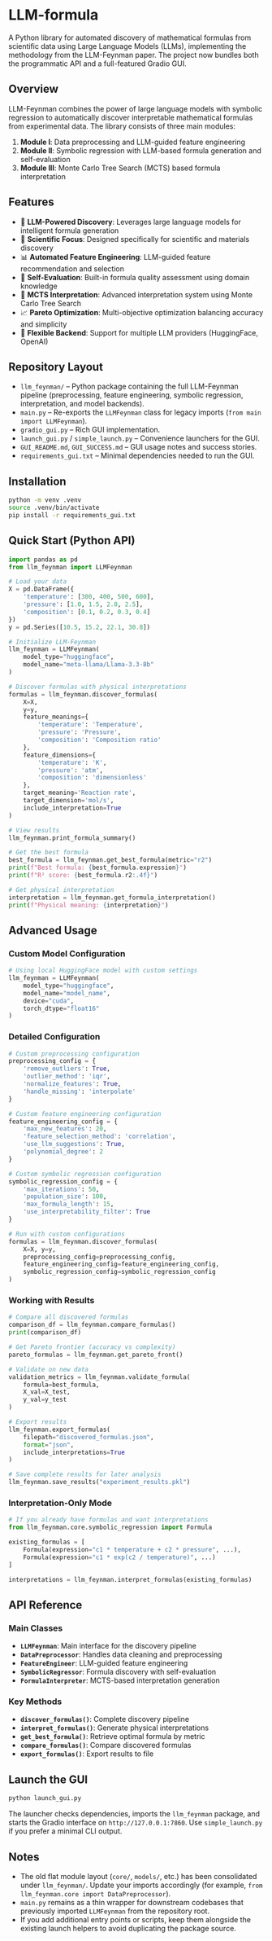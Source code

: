 # LLM-formula

A Python library for automated discovery of mathematical formulas from scientific data using Large Language Models (LLMs), implementing the methodology from the LLM-Feynman paper. The project now bundles both the programmatic API and a full-featured Gradio GUI.

## Overview

LLM-Feynman combines the power of large language models with symbolic regression to automatically discover interpretable mathematical formulas from experimental data. The library consists of three main modules:

1. **Module I**: Data preprocessing and LLM-guided feature engineering
2. **Module II**: Symbolic regression with LLM-based formula generation and self-evaluation
3. **Module III**: Monte Carlo Tree Search (MCTS) based formula interpretation

## Features

- 🤖 **LLM-Powered Discovery**: Leverages large language models for intelligent formula generation
- 🔬 **Scientific Focus**: Designed specifically for scientific and materials discovery
- 📊 **Automated Feature Engineering**: LLM-guided feature recommendation and selection
- 🎯 **Self-Evaluation**: Built-in formula quality assessment using domain knowledge
- 🌳 **MCTS Interpretation**: Advanced interpretation system using Monte Carlo Tree Search
- 📈 **Pareto Optimization**: Multi-objective optimization balancing accuracy and simplicity
- 🔧 **Flexible Backend**: Support for multiple LLM providers (HuggingFace, OpenAI)

## Repository Layout

- `llm_feynman/` – Python package containing the full LLM-Feynman pipeline (preprocessing, feature engineering, symbolic regression, interpretation, and model backends).
- `main.py` – Re-exports the `LLMFeynman` class for legacy imports (`from main import LLMFeynman`).
- `gradio_gui.py` – Rich GUI implementation.
- `launch_gui.py` / `simple_launch.py` – Convenience launchers for the GUI.
- `GUI_README.md`, `GUI_SUCCESS.md` – GUI usage notes and success stories.
- `requirements_gui.txt` – Minimal dependencies needed to run the GUI.

## Installation

```bash
python -m venv .venv
source .venv/bin/activate
pip install -r requirements_gui.txt
```

## Quick Start (Python API)

```python
import pandas as pd
from llm_feynman import LLMFeynman

# Load your data
X = pd.DataFrame({
    'temperature': [300, 400, 500, 600],
    'pressure': [1.0, 1.5, 2.0, 2.5],
    'composition': [0.1, 0.2, 0.3, 0.4]
})
y = pd.Series([10.5, 15.2, 22.1, 30.8])

# Initialize LLM-Feynman
llm_feynman = LLMFeynman(
    model_type="huggingface",
    model_name="meta-llama/Llama-3.3-8b"
)

# Discover formulas with physical interpretations
formulas = llm_feynman.discover_formulas(
    X=X, 
    y=y,
    feature_meanings={
        'temperature': 'Temperature',
        'pressure': 'Pressure', 
        'composition': 'Composition ratio'
    },
    feature_dimensions={
        'temperature': 'K',
        'pressure': 'atm',
        'composition': 'dimensionless'
    },
    target_meaning='Reaction rate',
    target_dimension='mol/s',
    include_interpretation=True
)

# View results
llm_feynman.print_formula_summary()

# Get the best formula
best_formula = llm_feynman.get_best_formula(metric="r2")
print(f"Best formula: {best_formula.expression}")
print(f"R² score: {best_formula.r2:.4f}")

# Get physical interpretation
interpretation = llm_feynman.get_formula_interpretation()
print(f"Physical meaning: {interpretation}")
```

## Advanced Usage

### Custom Model Configuration

```python
# Using local HuggingFace model with custom settings
llm_feynman = LLMFeynman(
    model_type="huggingface",
    model_name="model_name",
    device="cuda",
    torch_dtype="float16"
)
```

### Detailed Configuration

```python
# Custom preprocessing configuration
preprocessing_config = {
    'remove_outliers': True,
    'outlier_method': 'iqr',
    'normalize_features': True,
    'handle_missing': 'interpolate'
}

# Custom feature engineering configuration
feature_engineering_config = {
    'max_new_features': 20,
    'feature_selection_method': 'correlation',
    'use_llm_suggestions': True,
    'polynomial_degree': 2
}

# Custom symbolic regression configuration
symbolic_regression_config = {
    'max_iterations': 50,
    'population_size': 100,
    'max_formula_length': 15,
    'use_interpretability_filter': True
}

# Run with custom configurations
formulas = llm_feynman.discover_formulas(
    X=X, y=y,
    preprocessing_config=preprocessing_config,
    feature_engineering_config=feature_engineering_config,
    symbolic_regression_config=symbolic_regression_config
)
```

### Working with Results

```python
# Compare all discovered formulas
comparison_df = llm_feynman.compare_formulas()
print(comparison_df)

# Get Pareto frontier (accuracy vs complexity)
pareto_formulas = llm_feynman.get_pareto_front()

# Validate on new data
validation_metrics = llm_feynman.validate_formula(
    formula=best_formula,
    X_val=X_test,
    y_val=y_test
)

# Export results
llm_feynman.export_formulas(
    filepath="discovered_formulas.json",
    format="json",
    include_interpretations=True
)

# Save complete results for later analysis
llm_feynman.save_results("experiment_results.pkl")
```

### Interpretation-Only Mode

```python
# If you already have formulas and want interpretations
from llm_feynman.core.symbolic_regression import Formula

existing_formulas = [
    Formula(expression="c1 * temperature + c2 * pressure", ...),
    Formula(expression="c1 * exp(c2 / temperature)", ...)
]

interpretations = llm_feynman.interpret_formulas(existing_formulas)
```

## API Reference

### Main Classes

- **`LLMFeynman`**: Main interface for the discovery pipeline
- **`DataPreprocessor`**: Handles data cleaning and preprocessing
- **`FeatureEngineer`**: LLM-guided feature engineering
- **`SymbolicRegressor`**: Formula discovery with self-evaluation
- **`FormulaInterpreter`**: MCTS-based interpretation generation

### Key Methods

- **`discover_formulas()`**: Complete discovery pipeline
- **`interpret_formulas()`**: Generate physical interpretations
- **`get_best_formula()`**: Retrieve optimal formula by metric
- **`compare_formulas()`**: Compare discovered formulas
- **`export_formulas()`**: Export results to file

## Launch the GUI

```bash
python launch_gui.py
```

The launcher checks dependencies, imports the `llm_feynman` package, and starts the Gradio interface on `http://127.0.0.1:7860`. Use `simple_launch.py` if you prefer a minimal CLI output.

## Notes

- The old flat module layout (`core/`, `models/`, etc.) has been consolidated under `llm_feynman/`. Update your imports accordingly (for example, `from llm_feynman.core import DataPreprocessor`).
- `main.py` remains as a thin wrapper for downstream codebases that previously imported `LLMFeynman` from the repository root.
- If you add additional entry points or scripts, keep them alongside the existing launch helpers to avoid duplicating the package source.
